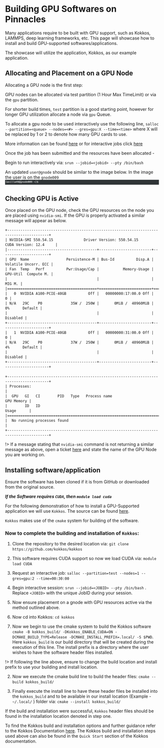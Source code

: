 # Building GPU Softwares on Pinnacles 
Many applications require to be built with GPU support, such as Kokkos, LAMMPS, deep learning frameworks, etc. This page will showcase how to install and build GPU-supported softwares/applications. 

The showcase will utilize the application, Kokkos, as our example application. 

## Allocating and Placement on a GPU Node <!-- {docsify-ignore} -->

Allocating a GPU node is the first step: 

GPU nodes can be allocated via test partition (1 Hour Max TimeLimit) or via the `gpu` partition.

For shorter build times, `test` partition is a good starting point, however for longer GPU utilization allocate a node via `gpu` Queue.

To allocate a gpu node to be used interactively use the following line, `salloc --partition=<queue> --nodes=<#> --gres=gpu:X --time=<time>` where X will be replaced by 1 or 2 to denote how many GPU cards to use. 

More information can be found [here](https://ucm-it.github.io/hpc_docs/#/running_jobs) or for interactive jobs click [here](https://ucm-it.github.io/hpc_docs/#/interact_job)


Once the job has been submitted and the resources have been allocated - 

Begin to run interactively via: `srun --jobid=<jobid> --pty /bin/bash`

An updated `user@gnode` should be similar to the image below. In the image the user is on the `gnode009`
![Image of User of gnode](imgs/gnode009.png "User placed on gnode009")
 
## Checking GPU is Active  <!-- {docsify-ignore} -->
Once placed on the GPU node, check the GPU resources on the node you are placed using `nvidia-smi`. If the GPU is properly activated a similar message will appear as below. 

    +-----------------------------------------------------------------------------------------+
    | NVIDIA-SMI 550.54.15              Driver Version: 550.54.15      CUDA Version: 12.4     |
    |-----------------------------------------+------------------------+----------------------+
    | GPU  Name                 Persistence-M | Bus-Id          Disp.A | Volatile Uncorr. ECC |
    | Fan  Temp   Perf          Pwr:Usage/Cap |           Memory-Usage | GPU-Util  Compute M. |
    |                                         |                        |               MIG M. |
    |=========================================+========================+======================|
    |   0  NVIDIA A100-PCIE-40GB          Off |   00000000:17:00.0 Off |                    0 |
    | N/A   29C    P0             35W /  250W |       0MiB /  40960MiB |      0%      Default |
    |                                         |                        |             Disabled |
    +-----------------------------------------+------------------------+----------------------+
    |   1  NVIDIA A100-PCIE-40GB          Off |   00000000:31:00.0 Off |                    0 |
    | N/A   29C    P0             37W /  250W |       0MiB /  40960MiB |      4%      Default |
    |                                         |                        |             Disabled |
    +-----------------------------------------+------------------------+----------------------+
                                                                                        
    +-----------------------------------------------------------------------------------------+
    | Processes:                                                                              |
    |  GPU   GI   CI        PID   Type   Process name                              GPU Memory |
    |        ID   ID                                                               Usage      |
    |=========================================================================================|
    |  No running processes found                                                             |
    +-----------------------------------------------------------------------------------------+

!> If a message stating that `nvidia-smi` command is not returning a similar message as above, open a ticket [here](https://ucmerced.service-now.com/servicehub?id=public_kb_article&sys_id=3c3ee9ff1b67a0543a003112cd4bcb13&form_id=06da3f8edbfc08103c4d56f3ce9619f4) and state the name of the GPU Node you are working on. 

## Installing software/application <!-- {docsify-ignore} -->

Ensure the software has been cloned if it is from GitHub or downloaded from the original source. 

***If the Software requires `CUDA`, then `module load cuda`*** 

For the following demonstration of how to install a GPU-Supported application we will use `Kokkos`. The source can be found [here](https://github.com/kokkos/kokkos).


`Kokkos` makes use of the `cmake` system for building of the software. 

### Now to complete the building and installation of `Kokkos`: <!-- {docsify-ignore} -->

1. Clone the repository to the desired location via: `git clone https://github.com/kokkos/kokkos`

2. This software requires CUDA support so now we load CUDA via: `module load CUDA` 

3. Request an interactive job:  `salloc --partition=test --nodes=1 --gres=gpu:2 --time=00:30:00`

4. Begin interactive session: `srun --jobid=<JOBID> --pty /bin/bash` . Replace `<JOBID>` with the unique JobID during your session. 

5. Now ensure placement on a gnode with GPU resources active via the method outlined above. 

6. Now cd into Kokkos: `cd kokkos`

7. Now we begin to use the cmake system to build the Kokkos software     `cmake -B kokkos_build/ -DKokkos_ENABLE_CUDA=ON -DCMAKE_BUILD_TYPE=Release -DCMAKE_INSTALL_PREFIX=.local/ -S $PWD`. Here `kokkos_build` is our build directory that will be created during the execution of this line. The install prefix is a directory where the user wishes to have the software header files installed. 

!> If following the line above, ensure to change the build location and install prefix to use your building and install location. 

2.    Now we execute the cmake build line to build the header files:   `cmake --build kokkos_build/`


3.    Finally execute the install line to have these header files be installed into the `kokkos_build` and to be available in our install location (Example -  `~/.local/` ) folder via:   `cmake --install kokkos_build/`

If the build and installation were successful, `Kokkos` header files should be found in the installation location denoted in step one. 

To find the Kokkos build and installation options and further guidance refer to the Kokkos Documentation [here](https://kokkos.org/kokkos-core-wiki/quick_start.html). The Kokkos build and installation steps used above can also be found in the `Quick Start` section of the Kokkos documentation. 